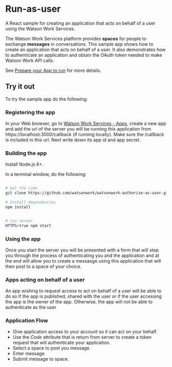 # Run-as-user

A React sample for creating an application that acts on behalf of a user using the Watson Work Services.

The Watson Work Services platform provides **spaces** for people to exchange
**messages** in conversations. This sample app shows how to create an application that acts on behalf of a user. It also demonstrates how to authenticate an application and obtain the OAuth token needed to make Watson Work API calls.

See [Prepare your App to run](https://developer.watsonwork.ibm.com/docs#prepare-your-app-to-run) for more details.


## Try it out

To try the sample app do the following:

### Registering the app

In your Web browser, go to [Watson Work Services - Apps](https://developer.watsonwork.ibm.com/apps), create a new app and add the url of the server you will be running this application from https://localhost:3000/callback (if running locally). Make sure the /callback is included in this url. Next write down its app id and app secret.


### Building the app

Install Node.js 6+.

In a terminal window, do the following:
```sh

# Get the code
git clone https://github.com/watsonwork/watsonwork-authorize-as-user.git

# Install dependencies
npm install


# run server
HTTPS=true npm start
```

### Using the app
Once you start the server you will be presented with a form that will step you through the process of authenticating you and the application and at the end will allow you to create a messasge using this application that will then post to a space of your choice.

### Apps acting on behalf of a user
An app wishing to request access to act on behalf of a user will be able to do so if the app is published, shared with the user or if the user accessing the app is the owner of the app. Otherwise, the app will not be able to authenticate as the user

### Application Flow
* Give application access to your account so it can act on your behalf.
* Use the *Code* attribute that is return from server to create a token request that will authenticate your application.
* Select a space to post you message.
* Enter message
* Submit message to space.

